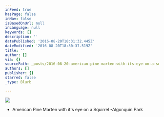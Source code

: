 ```yaml
---
inFeed: true
hasPage: false
inNav: false
isBasedOnUrl: null
inLanguage: null
keywords: []
description: ''
datePublished: '2016-08-20T18:31:32.445Z'
dateModified: '2016-08-20T18:30:37.519Z'
title: ''
author: []
via: {}
sourcePath: _posts/2016-08-20-american-pine-marten-with-its-eye-on-a-squirrel-algonquin.md
authors: []
publisher: {}
starred: false
_type: Blurb

---
```

![](https://the-grid-user-content.s3-us-west-2.amazonaws.com/25f81405-6ced-43b8-b82a-a13882d8ac57.jpg)

* American Pine Marten with it's eye on a Squirrel -Algonquin Park